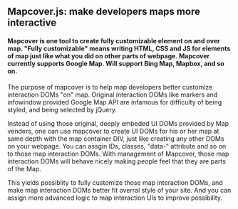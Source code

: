 ## Mapcover.js: make developers maps more interactive 
####  Mapcover is one tool to create fully customizable element on and over map. "Fully customizable" means writing HTML, CSS and JS for elements of map just like what you did on other parts of webpage. Mapcover currently supports Google Map. Will support Bing Map, Mapbox, and so on. 

The purpose of mapcover is to help map developers better customize interaction DOMs "on" map.
Original interaction DOMs like markers and infowindow provided Google Map API are infamous for difficulty of being styled, and being selected by jQuery. 

Instead of using those original, deeply embeded UI DOMs provided by Map venders, one can use mapcover to create UI DOMs for his or her map at same depth with the map container DIV, just like creating any other DOMs on your webpage. You can assgin IDs, classes, "data-" attribute and so on to those map interaction DOMs. With management of Mapcover, those map interaction DOMs will behave nicely making people feel that they are parts of the Map.

This yields possiblity to fully customize those map interaction DOMs, and make map interaction DOMs better fit overral style of your site. And you can assign more advanced logic to map interaction UIs to improve possibility.
